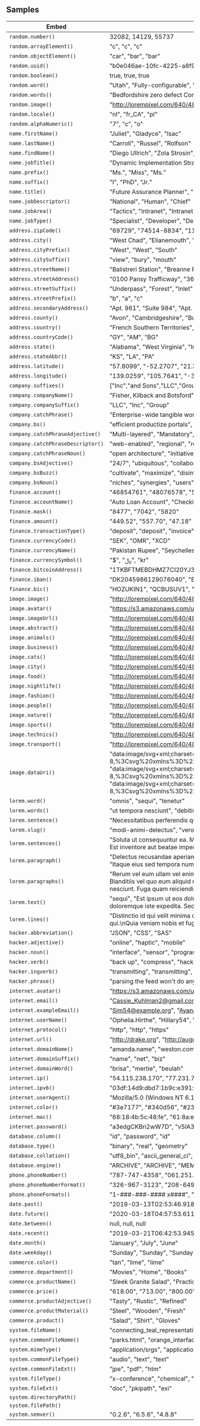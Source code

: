 ## Samples

| Embed | Results |
| ------- | ------  |
| `random.number()` | 32082, 14129, 55737 |
| `random.arrayElement()` | "c", "c", "c" |
| `random.objectElement()` | "car", "bar", "bar" |
| `random.uuid()` | "b0e046ae-10fc-4225-a8f9-0f2f4a1eb0a8", "27bb3e78-950f-4a0f-9296-dfb444e7b7f6", "acf26c26-93e4-4edd-9040-997e98868b56" |
| `random.boolean()` | true, true, true |
| `random.word()` | "Utah", "Fully-configurable", "copy" |
| `random.words()` | "Bedfordshire zero defect Computers", "revolutionize", "invoice" |
| `random.image()` | "http://lorempixel.com/640/480/fashion", "http://lorempixel.com/640/480/technics", "http://lorempixel.com/640/480/business" |
| `random.locale()` | "nl", "fr_CA", "pl" |
| `random.alphaNumeric()` | "7", "c", "o" |
| `name.firstName()` | "Juliet", "Gladyce", "Isac" |
| `name.lastName()` | "Carroll", "Russel", "Rolfson" |
| `name.findName()` | "Diego Ullrich", "Zola Strosin", "Taurean Bechtelar" |
| `name.jobTitle()` | "Dynamic Implementation Strategist", "Product Communications Administrator", "Future Response Producer" |
| `name.prefix()` | "Ms.", "Miss", "Ms." |
| `name.suffix()` | "I", "PhD", "Jr." |
| `name.title()` | "Future Assurance Planner", "Legacy Intranet Specialist", "Dynamic Tactics Representative" |
| `name.jobDescriptor()` | "National", "Human", "Chief" |
| `name.jobArea()` | "Tactics", "Intranet", "Intranet" |
| `name.jobType()` | "Specialist", "Developer", "Designer" |
| `address.zipCode()` | "69729", "74514-8834", "11603" |
| `address.city()` | "West Chad", "Elianemouth", "Lake Geovanyland" |
| `address.cityPrefix()` | "West", "West", "South" |
| `address.citySuffix()` | "view", "bury", "mouth" |
| `address.streetName()` | "Balistreri Station", "Breanne Rue", "Robel Hills" |
| `address.streetAddress()` | "0100 Pansy Trafficway", "361 Horace Prairie", "73051 Abbey Hills" |
| `address.streetSuffix()` | "Underpass", "Forest", "Inlet" |
| `address.streetPrefix()` | "b", "a", "c" |
| `address.secondaryAddress()` | "Apt. 961", "Suite 984", "Apt. 624" |
| `address.county()` | "Avon", "Cambridgeshire", "Buckinghamshire" |
| `address.country()` | "French Southern Territories", "Mozambique", "Timor-Leste" |
| `address.countryCode()` | "GY", "AM", "BG" |
| `address.state()` | "Alabama", "West Virginia", "Indiana" |
| `address.stateAbbr()` | "KS", "LA", "PA" |
| `address.latitude()` | "57.8099", "-52.2707", "21.3103" |
| `address.longitude()` | "139.0259", "105.7641", "-33.2046" |
| `company.suffixes()` | ["Inc","and Sons","LLC","Group"], ["Inc","and Sons","LLC","Group"], ["Inc","and Sons","LLC","Group"] |
| `company.companyName()` | "Fisher, Kilback and Botsford", "Schuppe, Christiansen and Price", "Leffler Inc" |
| `company.companySuffix()` | "LLC", "Inc", "Group" |
| `company.catchPhrase()` | "Enterprise-wide tangible workforce", "Reduced asynchronous algorithm", "Vision-oriented impactful extranet" |
| `company.bs()` | "efficient productize portals", "24/365 monetize paradigms", "rich e-enable architectures" |
| `company.catchPhraseAdjective()` | "Multi-layered", "Mandatory", "Configurable" |
| `company.catchPhraseDescriptor()` | "web-enabled", "regional", "reciprocal" |
| `company.catchPhraseNoun()` | "open architecture", "initiative", "throughput" |
| `company.bsAdjective()` | "24/7", "ubiquitous", "collaborative" |
| `company.bsBuzz()` | "cultivate", "maximize", "disintermediate" |
| `company.bsNoun()` | "niches", "synergies", "users" |
| `finance.account()` | "46854761", "48076578", "51427588" |
| `finance.accountName()` | "Auto Loan Account", "Checking Account", "Personal Loan Account" |
| `finance.mask()` | "8477", "7042", "5820" |
| `finance.amount()` | "449.52", "557.70", "47.18" |
| `finance.transactionType()` | "deposit", "deposit", "invoice" |
| `finance.currencyCode()` | "SEK", "OMR", "XCD" |
| `finance.currencyName()` | "Pakistan Rupee", "Seychelles Rupee", "Czech Koruna" |
| `finance.currencySymbol()` | "$", "﷼", "kr" |
| `finance.bitcoinAddress()` | "1TKBFTMEBDHMZ7CI20YJ3DXW6N8", "1JZY9RXN7A3N98PV5NT8IWDFCEN93", "3DWP2K8OZKAOCOQ8N6EI60PE5LT4LRVO" |
| `finance.iban()` | "DK2045986129076040", "BA887110930031898255", "MD073058120G0L76589203A4" |
| `finance.bic()` | "HOZUKIN1", "QCBUSUV1", "DRBAUYK1" |
| `image.image()` | "http://lorempixel.com/640/480/nightlife", "http://lorempixel.com/640/480/nightlife", "http://lorempixel.com/640/480/animals" |
| `image.avatar()` | "https://s3.amazonaws.com/uifaces/faces/twitter/poormini/128.jpg", "https://s3.amazonaws.com/uifaces/faces/twitter/chacky14/128.jpg", "https://s3.amazonaws.com/uifaces/faces/twitter/michaelcomiskey/128.jpg" |
| `image.imageUrl()` | "http://lorempixel.com/640/480", "http://lorempixel.com/640/480", "http://lorempixel.com/640/480" |
| `image.abstract()` | "http://lorempixel.com/640/480/abstract", "http://lorempixel.com/640/480/abstract", "http://lorempixel.com/640/480/abstract" |
| `image.animals()` | "http://lorempixel.com/640/480/animals", "http://lorempixel.com/640/480/animals", "http://lorempixel.com/640/480/animals" |
| `image.business()` | "http://lorempixel.com/640/480/business", "http://lorempixel.com/640/480/business", "http://lorempixel.com/640/480/business" |
| `image.cats()` | "http://lorempixel.com/640/480/cats", "http://lorempixel.com/640/480/cats", "http://lorempixel.com/640/480/cats" |
| `image.city()` | "http://lorempixel.com/640/480/city", "http://lorempixel.com/640/480/city", "http://lorempixel.com/640/480/city" |
| `image.food()` | "http://lorempixel.com/640/480/food", "http://lorempixel.com/640/480/food", "http://lorempixel.com/640/480/food" |
| `image.nightlife()` | "http://lorempixel.com/640/480/nightlife", "http://lorempixel.com/640/480/nightlife", "http://lorempixel.com/640/480/nightlife" |
| `image.fashion()` | "http://lorempixel.com/640/480/fashion", "http://lorempixel.com/640/480/fashion", "http://lorempixel.com/640/480/fashion" |
| `image.people()` | "http://lorempixel.com/640/480/people", "http://lorempixel.com/640/480/people", "http://lorempixel.com/640/480/people" |
| `image.nature()` | "http://lorempixel.com/640/480/nature", "http://lorempixel.com/640/480/nature", "http://lorempixel.com/640/480/nature" |
| `image.sports()` | "http://lorempixel.com/640/480/sports", "http://lorempixel.com/640/480/sports", "http://lorempixel.com/640/480/sports" |
| `image.technics()` | "http://lorempixel.com/640/480/technics", "http://lorempixel.com/640/480/technics", "http://lorempixel.com/640/480/technics" |
| `image.transport()` | "http://lorempixel.com/640/480/transport", "http://lorempixel.com/640/480/transport", "http://lorempixel.com/640/480/transport" |
| `image.dataUri()` | "data:image/svg+xml;charset=UTF-8,%3Csvg%20xmlns%3D%22http%3A%2F%2Fwww.w3.org%2F2000%2Fsvg%22%20version%3D%221.1%22%20baseProfile%3D%22full%22%20width%3D%22undefined%22%20height%3D%22undefined%22%3E%20%3Crect%20width%3D%22100%25%22%20height%3D%22100%25%22..., "data:image/svg+xml;charset=UTF-8,%3Csvg%20xmlns%3D%22http%3A%2F%2Fwww.w3.org%2F2000%2Fsvg%22%20version%3D%221.1%22%20baseProfile%3D%22full%22%20width%3D%22undefined%22%20height%3D%22undefined%22%3E%20%3Crect%20width%3D%22100%25%22%20height%3D%22100%25%22..., "data:image/svg+xml;charset=UTF-8,%3Csvg%20xmlns%3D%22http%3A%2F%2Fwww.w3.org%2F2000%2Fsvg%22%20version%3D%221.1%22%20baseProfile%3D%22full%22%20width%3D%22undefined%22%20height%3D%22undefined%22%3E%20%3Crect%20width%3D%22100%25%22%20height%3D%22100%25%22... |
| `lorem.word()` | "omnis", "sequi", "tenetur" |
| `lorem.words()` | "ut tempora nesciunt", "debitis laboriosam magni", "non autem omnis" |
| `lorem.sentence()` | "Necessitatibus perferendis quia mollitia quasi suscipit.", "Sit ut necessitatibus.", "Sint voluptatibus illum aut eos voluptas ratione alias deleniti sunt." |
| `lorem.slug()` | "modi-animi-delectus", "vero-accusamus-rerum", "maiores-qui-aut" |
| `lorem.sentences()` | "Soluta ut consequuntur ea. Maxime aliquam debitis voluptatibus. Rem magni quia magnam adipisci laborum et exercitationem adipisci. Exercitationem esse quia autem quia explicabo cupiditate cum commodi assumenda.", "Illo ut est ad neque praesentium libero beatae sint eum. Consequatur tenetur rerum. Est inventore aut beatae impedit iste. Omnis ducimus sit amet adipisci repellendus culpa et dolore quaerat. Ab voluptatem qui consequatur rerum et earum est.", "Tempora quos ad natus perspiciatis voluptatem saepe exercitationem illo laboriosam. Qui qui consequatur totam nisi." |
| `lorem.paragraph()` | "Delectus recusandae aperiam vel eius voluptatum est fuga incidunt. Aliquam velit sit rerum nam quisquam ut doloribus cumque. Placeat debitis laborum tempora aut voluptas.", "Non et earum voluptates voluptas voluptatibus natus nostrum molestiae. Saepe rerum et iste qui. Quia fuga dolor consequatur.", "Itaque eius sed tempora numquam. Architecto sit unde consequatur saepe velit dolorum molestias. Quia voluptatum autem mollitia at aut. Odio tempore et distinctio et voluptatum autem et eum et. Harum possimus aut soluta. Aut nam veritatis accusantium." |
| `lorem.paragraphs()` | "Rerum vel eum ullam vel enim perferendis ad ut sit. Omnis laboriosam et sapiente soluta quis. Quis similique quia ea in provident facere ea. Dolorem quaerat suscipit. Tempora sed consequatur.\n \rEt dolores minima a dicta rerum sapiente. Quidem voluptas ..., "Cupiditate est odit nam quod porro quidem. Blanditiis vel quo eum aliquid natus. Qui ullam voluptatem nemo qui. Quo omnis nobis numquam perspiciatis rerum totam.\n \rVel quaerat ratione molestiae qui blanditiis quia. Quae culpa maiores vitae non dolores ..., "Consectetur minima qui repudiandae asperiores commodi repellat magnam molestiae nesciunt. Fuga quam reiciendis nobis porro veniam fugit pariatur. Magnam cupiditate maiores et minima sed dolore sapiente et. Qui atque sint sint totam veniam libero distinct... |
| `lorem.text()` | "sequi", "Est ipsum ut eos dolore commodi suscipit illo eos ducimus. Animi consequuntur quibusdam ipsum reiciendis eveniet. Consequatur aspernatur quo explicabo. Quod et non eum molestias voluptas voluptatum.", "Adipisci quia voluptas iusto esse qui. Accusamus quis tempore et cumque molestiae doloremque iste expedita. Sed id voluptatem quod beatae.\n \rEt et quae. Eaque est velit natus velit sed. Veritatis minima officiis eos neque vitae.\n \rAtque vel nihil sus... |
| `lorem.lines()` | "Distinctio id qui velit minima cumque aut sit iste ipsum.\nEius eum facilis et.\nUt alias hic debitis cupiditate nobis quia.\nAut sunt ipsum et explicabo a.", "Sequi odio fugit temporibus ea aperiam laboriosam rerum omnis est.\nAut eum aut nulla omnis unde labore aut.\nAspernatur perferendis veritatis aliquam qui.\nQuia veniam nobis et fugit.", "Hic aut necessitatibus illum qui." |
| `hacker.abbreviation()` | "JSON", "CSS", "SAS" |
| `hacker.adjective()` | "online", "haptic", "mobile" |
| `hacker.noun()` | "interface", "sensor", "program" |
| `hacker.verb()` | "back up", "compress", "hack" |
| `hacker.ingverb()` | "transmitting", "transmitting", "hacking" |
| `hacker.phrase()` | "parsing the feed won't do anything, we need to calculate the redundant THX protocol!", "bypassing the bandwidth won't do anything, we need to synthesize the auxiliary SSL protocol!", "indexing the panel won't do anything, we need to override the bluetooth PNG bus!" |
| `internet.avatar()` | "https://s3.amazonaws.com/uifaces/faces/twitter/hoangloi/128.jpg", "https://s3.amazonaws.com/uifaces/faces/twitter/sandywoodruff/128.jpg", "https://s3.amazonaws.com/uifaces/faces/twitter/dgajjar/128.jpg" |
| `internet.email()` | "Cassie_Kuhlman2@gmail.com", "Baylee.Daugherty15@gmail.com", "Aileen.Waelchi96@hotmail.com" |
| `internet.exampleEmail()` | "Sim54@example.org", "Ayana97@example.com", "Bennett_Huel@example.net" |
| `internet.userName()` | "Ophelia.Hirthe", "Hillary54", "Merlin3" |
| `internet.protocol()` | "http", "http", "https" |
| `internet.url()` | "http://drake.org", "http://augustine.biz", "https://axel.net" |
| `internet.domainName()` | "amanda.name", "weston.com", "gail.com" |
| `internet.domainSuffix()` | "name", "net", "biz" |
| `internet.domainWord()` | "brisa", "mertie", "beulah" |
| `internet.ip()` | "54.115.238.170", "77.231.72.100", "4.5.5.153" |
| `internet.ipv6()` | "03df:14d9:dbd7:1b9c:e391:c795:5660:0ca2", "7fa7:f72d:c638:2f79:5f75:b123:4012:e29a", "0044:7df5:2741:52d6:6dea:0d6c:896d:de74" |
| `internet.userAgent()` | "Mozilla/5.0 (Windows NT 6.1; rv:9.2) Gecko/20100101 Firefox/9.2.6", "Mozilla/5.0 (Windows NT 6.1; Trident/7.0; Touch; rv:11.0) like Gecko", "Mozilla/5.0 (compatible; MSIE 10.0; Windows NT 5.3; Trident/3.0; .NET CLR 3.0.31380.6)" |
| `internet.color()` | "#3e7177", "#340d56", "#235d72" |
| `internet.mac()` | "68:18:4b:5c:48:fe", "61:8a:ee:80:35:b3", "6b:12:38:d3:d2:0c" |
| `internet.password()` | "a3edgCKBri2wW7D", "v5lA3igqc_YZF5N", "1QH5VGH5PTQVRsl" |
| `database.column()` | "id", "password", "id" |
| `database.type()` | "binary", "real", "geometry" |
| `database.collation()` | "utf8_bin", "ascii_general_ci", "cp1250_general_ci" |
| `database.engine()` | "ARCHIVE", "ARCHIVE", "MEMORY" |
| `phone.phoneNumber()` | "787-747-4358", "061.251.5925", "170-410-8757" |
| `phone.phoneNumberFormat()` | "326-967-3123", "208-649-6941", "151-097-7671" |
| `phone.phoneFormats()` | "1-###-###-#### x####", "1-###-###-#### x#####", "###.###.####" |
| `date.past()` | "2019-03-13T02:53:46.918Z", "2018-11-15T00:01:54.195Z", "2018-03-31T12:08:33.936Z" |
| `date.future()` | "2020-03-18T04:57:53.611Z", "2019-10-29T20:18:50.106Z", "2019-05-20T07:15:40.880Z" |
| `date.between()` | null, null, null |
| `date.recent()` | "2019-03-21T06:42:53.945Z", "2019-03-20T19:05:00.252Z", "2019-03-21T07:13:35.581Z" |
| `date.month()` | "January", "July", "June" |
| `date.weekday()` | "Sunday", "Sunday", "Sunday" |
| `commerce.color()` | "tan", "lime", "lime" |
| `commerce.department()` | "Movies", "Home", "Books" |
| `commerce.productName()` | "Sleek Granite Salad", "Practical Granite Pants", "Handmade Rubber Computer" |
| `commerce.price()` | "618.00", "713.00", "800.00" |
| `commerce.productAdjective()` | "Tasty", "Rustic", "Refined" |
| `commerce.productMaterial()` | "Steel", "Wooden", "Fresh" |
| `commerce.product()` | "Salad", "Shirt", "Gloves" |
| `system.fileName()` | "connecting_teal_representative.aiff", "macedonia.dotx", "orchestrator.flac" |
| `system.commonFileName()` | "parks.html", "orange_interface_designer.m2a", "factors_pci.mpeg" |
| `system.mimeType()` | "application/srgs", "application/tve-trigger", "text/xml" |
| `system.commonFileType()` | "audio", "text", "text" |
| `system.commonFileExt()` | "jpe", "pdf", "htm" |
| `system.fileType()` | "x-conference", "chemical", "text" |
| `system.fileExt()` | "doc", "pkipath", "exi" |
| `system.directoryPath()` |  |
| `system.filePath()` |  |
| `system.semver()` | "0.2.6", "6.5.6", "4.8.8" |
